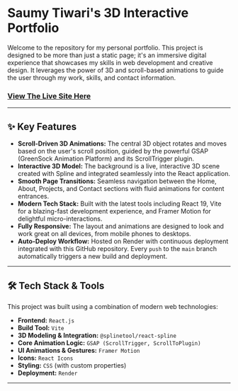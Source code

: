 # Saumy Tiwari's 3D Interactive Portfolio

Welcome to the repository for my personal portfolio. This project is designed to be more than just a static page; it's an immersive digital experience that showcases my skills in web development and creative design. It leverages the power of 3D and scroll-based animations to guide the user through my work, skills, and contact information.

### **[View The Live Site Here](https://toxotis-portfolio.onrender.com)**

---

## ✨ Key Features

*   **Scroll-Driven 3D Animations:** The central 3D object rotates and moves based on the user's scroll position, guided by the powerful GSAP (GreenSock Animation Platform) and its ScrollTrigger plugin.
*   **Interactive 3D Model:** The background is a live, interactive 3D scene created with Spline and integrated seamlessly into the React application.
*   **Smooth Page Transitions:** Seamless navigation between the Home, About, Projects, and Contact sections with fluid animations for content entrances.
*   **Modern Tech Stack:** Built with the latest tools including React 19, Vite for a blazing-fast development experience, and Framer Motion for delightful micro-interactions.
*   **Fully Responsive:** The layout and animations are designed to look and work great on all devices, from mobile phones to desktops.
*   **Auto-Deploy Workflow:** Hosted on Render with continuous deployment integrated with this GitHub repository. Every `push` to the `main` branch automatically triggers a new build and deployment.

---

## 🛠️ Tech Stack & Tools

This project was built using a combination of modern web technologies:

*   **Frontend:** `React.js`
*   **Build Tool:** `Vite`
*   **3D Modeling & Integration:** `@splinetool/react-spline`
*   **Core Animation Logic:** `GSAP (ScrollTrigger, ScrollToPlugin)`
*   **UI Animations & Gestures:** `Framer Motion`
*   **Icons:** `React Icons`
*   **Styling:** `CSS` (with custom properties)
*   **Deployment:** `Render`

---
